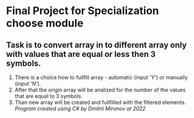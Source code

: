 # Final Project for Specialization choose module
## Task is to convert array in to different array only with values that are equal or less then 3 symbols.
1. There is a choice how to fullfill array - automatic (input *'Y'*) or manually (input *'N'*).
2. After that the origin array will be analized for the number of the values that are equal to 3 symbols.
3. Than new array will be created and fullfilled with the filtered elements.
_*Program created using C# by Dmitrii Mironov at 2022*_